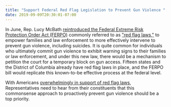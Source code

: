 ```yaml
---
title: "Support Federal Red Flag Legislation to Prevent Gun Violence "
date: 2019-09-09T20:30:01-07:00
---
```

In June, Rep. Lucy McBath [reintroduced the Federal Extreme Risk Protection Order Act (FERPO)](https://mcbath.house.gov/press-releases?ID=B3121B2E-7C62-449C-8C30-DA3F49DE599F) commonly referred to as ["red flag laws,"](https://en.wikipedia.org/wiki/Red_flag_law) to empower families and law enforcement to more effectively intervene to prevent gun violence, including suicides. It is quite common for individuals who ultimately commit gun violence to exhibit warning signs to their families or law enforcement, and under this new law, there would be a mechanism to petition the court for a temporary block on gun access. Fifteen states and the District of Columbia already have red flag laws in place, and the FERPO bill would replicate this known-to-be effective process at the federal level. 

With Americans [overwhelmingly in support of red flag laws,](https://www.washingtonpost.com/politics/americans-of-both-parties-overwhelmingly-support-red-flag-laws-expanded-gun-background-checks-washington-post-abc-news-poll-finds/2019/09/08/97208916-ca75-11e9-a4f3-c081a126de70_story.html) Representatives need to hear from their constituents that this commonsense approach to proactively prevent gun violence should be a top priority.
